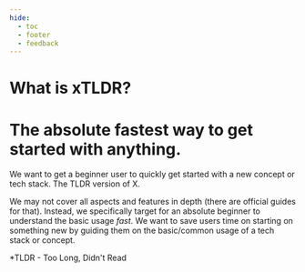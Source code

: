 ```yaml
---
hide:
  - toc
  - footer
  - feedback
---
```

# What is xTLDR?
# The absolute fastest way to get started with anything.

We want to get a beginner user to quickly get started with a new concept or tech stack. The TLDR version of X.

We may not cover all aspects and features in depth (there are official guides for that). Instead, we specifically target for an absolute beginner to understand the basic usage *fast*. We want to save users time on starting on something new by guiding them on the basic/common usage of a tech stack or concept.

*TLDR - Too Long, Didn't Read
